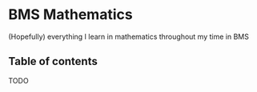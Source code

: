 # BMS Mathematics
(Hopefully) everything I learn in mathematics throughout my time in BMS

## Table of contents
TODO

